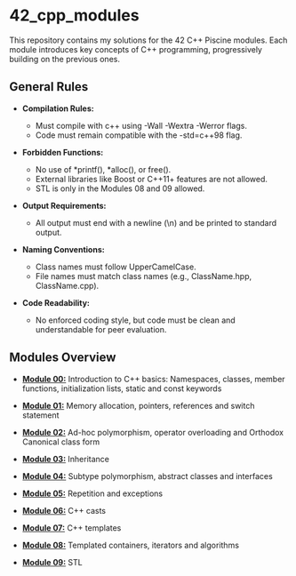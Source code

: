 # 42_cpp_modules

This repository contains my solutions for the 42 C++ Piscine modules. Each module introduces key concepts of C++ programming, progressively building on the previous ones.

## General Rules
- **Compilation Rules:**
  - Must compile with c++ using -Wall -Wextra -Werror flags.
  - Code must remain compatible with the -std=c++98 flag.
  
- **Forbidden Functions:**
  - No use of *printf(), *alloc(), or free().
  - External libraries like Boost or C++11+ features are not allowed.
  - STL is only in the Modules 08 and 09 allowed.

- **Output Requirements:**
  - All output must end with a newline (\n) and be printed to standard output.

- **Naming Conventions:**
  - Class names must follow UpperCamelCase.
  - File names must match class names (e.g., ClassName.hpp, ClassName.cpp).

- **Code Readability:**
  - No enforced coding style, but code must be clean and understandable for peer evaluation.


## Modules Overview

- **[Module 00:](./module_00)**
Introduction to C++ basics: Namespaces, classes, member functions, initialization lists, static and const keywords

- **[Module 01:](./module_01)**
Memory allocation, pointers, references and switch statement

- **[Module 02:](./module_02)**
Ad-hoc polymorphism, operator overloading and Orthodox Canonical class form

- **[Module 03:](./module_03)**
Inheritance

- **[Module 04:](./module_04)**
Subtype polymorphism, abstract classes and interfaces

- **[Module 05:](./module_05)**
Repetition and exceptions

- **[Module 06:](./module_06)**
C++ casts

- **[Module 07:](./module_07)**
C++ templates

- **[Module 08:](./module_08)**
Templated containers, iterators and algorithms

- **[Module 09:](./module_09)**
STL
